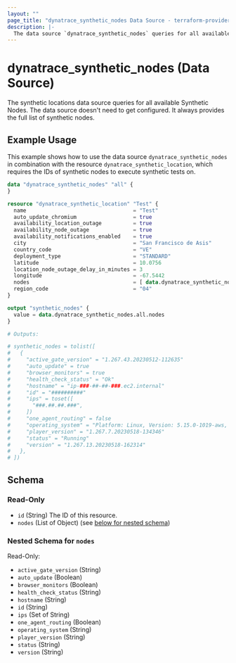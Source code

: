 ```yaml
---
layout: ""
page_title: "dynatrace_synthetic_nodes Data Source - terraform-provider-dynatrace"
description: |-
  The data source `dynatrace_synthetic_nodes` queries for all available Synthetic Nodes
---
```


# dynatrace_synthetic_nodes (Data Source)

The synthetic locations data source queries for all available Synthetic Nodes. The data source doesn't need to get configured. It always provides the full list of synthetic nodes.

## Example Usage

This example shows how to use the data source `dynatrace_synthetic_nodes` in combination with the resource `dynatrace_synthetic_location`, which requires the IDs of synthetic nodes to execute synthetic tests on.

```terraform
data "dynatrace_synthetic_nodes" "all" {
}

resource "dynatrace_synthetic_location" "Test" {
  name                                  = "Test"
  auto_update_chromium                  = true
  availability_location_outage          = true
  availability_node_outage              = true
  availability_notifications_enabled    = true
  city                                  = "San Francisco de Asis"
  country_code                          = "VE"
  deployment_type                       = "STANDARD"
  latitude                              = 10.0756
  location_node_outage_delay_in_minutes = 3
  longitude                             = -67.5442
  nodes                                 = [ data.dynatrace_synthetic_nodes.all.nodes[index(data.dynatrace_synthetic_nodes.all.nodes.*.hostname, "ip-###-##-##-###.ec2.internal")].id ]
  region_code                           = "04"
}

output "synthetic_nodes" {
  value = data.dynatrace_synthetic_nodes.all.nodes
}

# Outputs:

# synthetic_nodes = tolist([
#   {
#     "active_gate_version" = "1.267.43.20230512-112635"
#     "auto_update" = true
#     "browser_monitors" = true
#     "health_check_status" = "Ok"
#     "hostname" = "ip-###-##-##-###.ec2.internal"
#     "id" = "##########"
#     "ips" = toset([
#       "###.##.##.###",
#     ])
#     "one_agent_routing" = false
#     "operating_system" = "Platform: Linux, Version: 5.15.0-1019-aws, Architecture: amd64, Processors: 2"
#     "player_version" = "1.267.7.20230518-134346"
#     "status" = "Running"
#     "version" = "1.267.13.20230518-162314"
#   },
# ])

```

<!-- schema generated by tfplugindocs -->
## Schema

### Read-Only

- `id` (String) The ID of this resource.
- `nodes` (List of Object) (see [below for nested schema](#nestedatt--nodes))

<a id="nestedatt--nodes"></a>
### Nested Schema for `nodes`

Read-Only:

- `active_gate_version` (String)
- `auto_update` (Boolean)
- `browser_monitors` (Boolean)
- `health_check_status` (String)
- `hostname` (String)
- `id` (String)
- `ips` (Set of String)
- `one_agent_routing` (Boolean)
- `operating_system` (String)
- `player_version` (String)
- `status` (String)
- `version` (String)